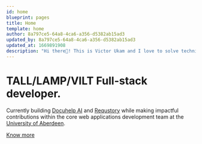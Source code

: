 ```yaml
---
id: home
blueprint: pages
title: Home
template: home
author: 8a797ce5-64a8-4ca6-a356-d5382ab15ad3
updated_by: 8a797ce5-64a8-4ca6-a356-d5382ab15ad3
updated_at: 1669891908
description: "Hi there👋! This is Victor Ukam and I love to solve technical problems with codes."
---
```


# TALL/LAMP/VILT Full-stack developer.

Currently building <a href="https://docuhelp.ai" target="_blank">Docuhelp AI</a> and <a href="https://requstory.com" target="_blank">Requstory</a> while making impactful contributions within the core web applications development team at the <a href="https://abdn.ac.uk" target="_blank">University of Aberdeen</a>.

<a href="/about">Know more</a>
